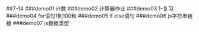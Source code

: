 ##7-14
    ###demo01 计数
    ###demo02 计算器作业
    ###demo03 1-复习
    ###demo04 for语句1到100和
    ###demo05 if else语句
    ###demo06 js字符串链接
    ###demo07 js数据类型